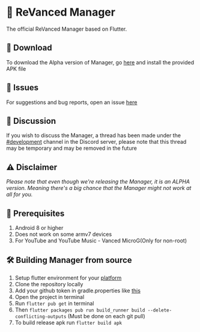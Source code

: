 # 💊 ReVanced Manager

The official ReVanced Manager based on Flutter.

## 🔽 Download
To download the Alpha version of Manager, go [here](https://github.com/revanced/revanced-manager/releases/latest) and install the provided APK file

## 🔴 Issues
For suggestions and bug reports, open an issue [here](https://github.com/revanced/revanced-manager/issues/new/choose)

## 💭 Discussion
If you wish to discuss the Manager, a thread has been made under the [#development](https://discord.com/channels/952946952348270622/1002922226443632761) channel in the Discord server, please note that this thread may be temporary and may be removed in the future

## ⚠️ Disclaimer
*Please note that even though we're releasing the Manager, it is an ALPHA version. Meaning there's a big chance that the Manager might not work at all for you.*

## 📝 Prerequisites
1. Android 8 or higher
2. Does not work on some armv7 devices
3. For YouTube and YouTube Music - Vanced MicroG(Only for non-root)

## 🛠️ Building Manager from source
1. Setup flutter environment for your [platform](https://docs.flutter.dev/get-started/install)
2. Clone the repository locally
3. Add your github token in gradle.properties like [this](https://github.com/revanced/revanced-documentation/wiki/Building-from-source)
4. Open the project in terminal
5. Run `flutter pub get` in terminal
6. Then `flutter packages pub run build_runner build --delete-conflicting-outputs` (Must be done on each git pull)
7. To build release apk run `flutter build apk`
